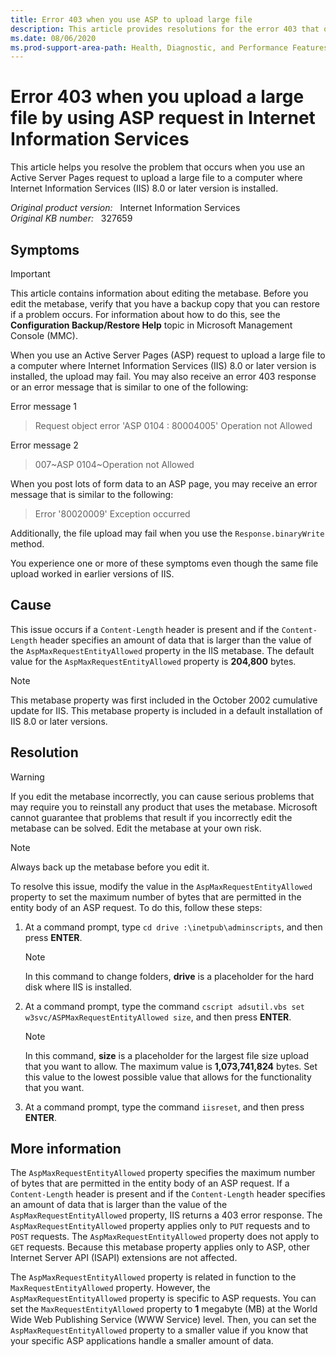 ```yaml
---
title: Error 403 when you use ASP to upload large file 
description: This article provides resolutions for the error 403 that occurs when you use an Active Server Pages request to upload a large file to a computer where Internet Information Services (IIS) 8.0 or later version is installed.
ms.date: 08/06/2020
ms.prod-support-area-path: Health, Diagnostic, and Performance Features
---
```

# Error 403 when you upload a large file by using ASP request in Internet Information Services  

This article helps you resolve the problem that occurs when you use an Active Server Pages request to upload a large file to a computer where Internet Information Services (IIS) 8.0 or later version is installed.

_Original product version:_ &nbsp; Internet Information Services  
_Original KB number:_ &nbsp; 327659

## Symptoms

> [!IMPORTANT]
> This article contains information about editing the metabase. Before you edit the metabase, verify that you have a backup copy that you can restore if a problem occurs. For information about how to do this, see the **Configuration Backup/Restore Help** topic in Microsoft Management Console (MMC).

When you use an Active Server Pages (ASP) request to upload a large file to a computer where Internet Information Services (IIS) 8.0 or later version is installed, the upload may fail. You may also receive an error 403 response or an error message that is similar to one of the following:

Error message 1

> Request object error 'ASP 0104 : 80004005' Operation not Allowed

Error message 2

> 007~ASP 0104~Operation not Allowed

When you post lots of form data to an ASP page, you may receive an error message that is similar to the following:

> Error '80020009' Exception occurred

Additionally, the file upload may fail when you use the `Response.binaryWrite` method.

You experience one or more of these symptoms even though the same file upload worked in earlier versions of IIS.

## Cause

This issue occurs if a `Content-Length` header is present and if the `Content-Length` header specifies an amount of data that is larger than the value of the `AspMaxRequestEntityAllowed` property in the IIS metabase. The default value for the `AspMaxRequestEntityAllowed` property is **204,800** bytes.

> [!NOTE]
> This metabase property was first included in the October 2002 cumulative update for IIS. This metabase property is included in a default installation of IIS 8.0 or later versions.

## Resolution

> [!WARNING]
> If you edit the metabase incorrectly, you can cause serious problems that may require you to reinstall any product that uses the metabase. Microsoft cannot guarantee that problems that result if you incorrectly edit the metabase can be solved. Edit the metabase at your own risk.

> [!NOTE]
> Always back up the metabase before you edit it.  

To resolve this issue, modify the value in the `AspMaxRequestEntityAllowed` property to set the maximum number of bytes that are permitted in the entity body of an ASP request. To do this, follow these steps:

1. At a command prompt, type `cd drive :\inetpub\adminscripts`, and then press **ENTER**.

    > [!NOTE]
    > In this command to change folders, **drive** is a placeholder for the hard disk where IIS is installed.

2. At a command prompt, type the command `cscript adsutil.vbs set w3svc/ASPMaxRequestEntityAllowed size`, and then press **ENTER**.

    > [!NOTE]
    > In this command, **size** is a placeholder for the largest file size upload that you want to allow. The maximum value is **1,073,741,824** bytes. Set this value to the lowest possible value that allows for the functionality that you want.

3. At a command prompt, type the command `iisreset`, and then press **ENTER**.

## More information

The `AspMaxRequestEntityAllowed` property specifies the maximum number of bytes that are permitted in the entity body of an ASP request. If a `Content-Length` header is present and if the `Content-Length` header specifies an amount of data that is larger than the value of the `AspMaxRequestEntityAllowed` property, IIS returns a 403 error response. The `AspMaxRequestEntityAllowed` property applies only to `PUT` requests and to `POST` requests. The `AspMaxRequestEntityAllowed` property does not apply to `GET` requests. Because this metabase property applies only to ASP, other Internet Server API (ISAPI) extensions are not affected.

The `AspMaxRequestEntityAllowed` property is related in function to the `MaxRequestEntityAllowed` property. However, the `AspMaxRequestEntityAllowed` property is specific to ASP requests. You can set the `MaxRequestEntityAllowed` property to **1** megabyte (MB) at the World Wide Web Publishing Service (WWW Service) level. Then, you can set the `AspMaxRequestEntityAllowed` property to a smaller value if you know that your specific ASP applications handle a smaller amount of data.
